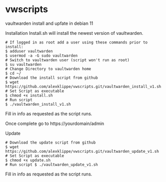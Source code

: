 # vwscripts
vaultwarden install and upfate in debian 11


Installation
Install.sh will install the newest version of vaultwarden.
```
# If logged in as root add a user using these commands prior to install: 
$ adduser vaultwarden
$ usermod -a -G sudo vaultwarden
# Switch to vaultwarden user (script won't run as root) 
$ su vaultwarden
# Change Directory to vaultwarden home 
$ cd ~/
# Download the install script from github 
$ wget https://github.com/alexklippe/vwscripts.git/vaultwarden_install_v1.sh
# Set Script as executable 
$ chmod +x install.sh
# Run script 
$ ./vaultwarden_install_v1.sh
```
Fill in info as requested as the script runs.

Once complete go to https://yourdomain/admin

Update
```
# Download the update script from github 
$ wget https://github.com/alexklippe/vwscripts.git/vaultwarden_update_v1.sh
# Set Script as executable 
$ chmod +x update.sh
# Run script $ ./vaultwarden_update_v1.sh
```
Fill in info as requested as the script runs.
